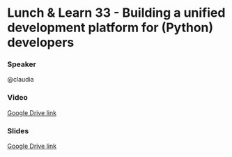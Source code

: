 # Lunch & Learn 33 - Building a unified development platform for (Python) developers

### Speaker
@claudia

### Video
[Google Drive link](https://drive.google.com/file/d/1Tg6ncNFLIxCqpoxpi-nlQk-vkYHDQVNN/view?usp=sharing)  

### Slides
[Google Drive link](https://drive.google.com/file/d/1qiFO2nr_vSmNQ8Ogt1WDxFKG0pYv-uSy/view?usp=sharing)